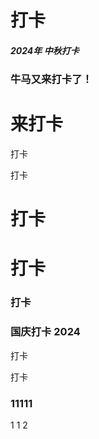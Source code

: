 # 打卡

##### 2024年 中秋打卡

### 牛马又来打卡了！

# 来打卡

打卡

打卡

# 打卡

# 打卡

### 打卡

### 国庆打卡 2024

打卡

打卡

### 11111

1
1
2
